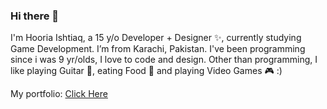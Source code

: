 ### Hi there 👋

I'm Hooria Ishtiaq, a 15 y/o Developer + Designer ✨, currently studying Game Development. I’m from Karachi, Pakistan. I've been programming since i was 9 yr/olds, I love to code and design. Other than programming, I like playing Guitar 🎸, eating Food 🍔 and playing Video Games 🎮 :)

My portfolio: [Click Here](https://hooriaishtiaq.netlify.app/)
